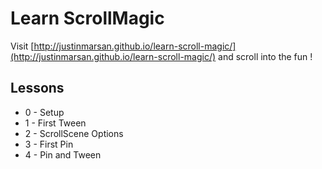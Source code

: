 # Learn ScrollMagic

Visit [http://justinmarsan.github.io/learn-scroll-magic/](http://justinmarsan.github.io/learn-scroll-magic/) and scroll into the fun !

## Lessons

* 0 - Setup
* 1 - First Tween
* 2 - ScrollScene Options
* 3 - First Pin
* 4 - Pin and Tween